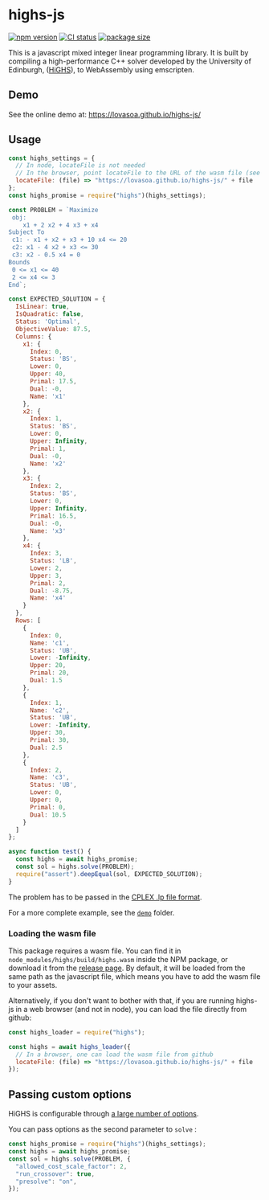 # highs-js

[![npm version](https://badge.fury.io/js/highs.svg)](https://www.npmjs.com/package/highs)
[![CI status](https://github.com/lovasoa/highs-js/actions/workflows/CI.yml/badge.svg)](https://github.com/lovasoa/highs-js/actions/workflows/CI.yml)
[![package size](https://badgen.net/bundlephobia/minzip/highs)](https://bundlephobia.com/result?p=highs)

This is a javascript mixed integer linear programming library.
It is built by compiling a high-performance C++ solver developed by the University of Edinburgh, ([HiGHS](https://highs.dev)), to WebAssembly using emscripten.

## Demo

See the online demo at: https://lovasoa.github.io/highs-js/

## Usage

```js
const highs_settings = {
  // In node, locateFile is not needed
  // In the browser, point locateFile to the URL of the wasm file (see below)
  locateFile: (file) => "https://lovasoa.github.io/highs-js/" + file
};
const highs_promise = require("highs")(highs_settings);

const PROBLEM = `Maximize
 obj:
    x1 + 2 x2 + 4 x3 + x4
Subject To
 c1: - x1 + x2 + x3 + 10 x4 <= 20
 c2: x1 - 4 x2 + x3 <= 30
 c3: x2 - 0.5 x4 = 0
Bounds
 0 <= x1 <= 40
 2 <= x4 <= 3
End`;

const EXPECTED_SOLUTION = {
  IsLinear: true,
  IsQuadratic: false,
  Status: 'Optimal',
  ObjectiveValue: 87.5,
  Columns: {
    x1: {
      Index: 0,
      Status: 'BS',
      Lower: 0,
      Upper: 40,
      Primal: 17.5,
      Dual: -0,
      Name: 'x1'
    },
    x2: {
      Index: 1,
      Status: 'BS',
      Lower: 0,
      Upper: Infinity,
      Primal: 1,
      Dual: -0,
      Name: 'x2'
    },
    x3: {
      Index: 2,
      Status: 'BS',
      Lower: 0,
      Upper: Infinity,
      Primal: 16.5,
      Dual: -0,
      Name: 'x3'
    },
    x4: {
      Index: 3,
      Status: 'LB',
      Lower: 2,
      Upper: 3,
      Primal: 2,
      Dual: -8.75,
      Name: 'x4'
    }
  },
  Rows: [
    {
      Index: 0,
      Name: 'c1',
      Status: 'UB',
      Lower: -Infinity,
      Upper: 20,
      Primal: 20,
      Dual: 1.5
    },
    {
      Index: 1,
      Name: 'c2',
      Status: 'UB',
      Lower: -Infinity,
      Upper: 30,
      Primal: 30,
      Dual: 2.5
    },
    {
      Index: 2,
      Name: 'c3',
      Status: 'UB',
      Lower: 0,
      Upper: 0,
      Primal: 0,
      Dual: 10.5
    }
  ]
};

async function test() {
  const highs = await highs_promise;
  const sol = highs.solve(PROBLEM);
  require("assert").deepEqual(sol, EXPECTED_SOLUTION);
}
```

The problem has to be passed in the [CPLEX .lp file format](http://web.mit.edu/lpsolve/doc/CPLEX-format.htm).

For a more complete example, see the [`demo`](./demo/) folder.

### Loading the wasm file

This package requires a wasm file.
You can find it in `node_modules/highs/build/highs.wasm` inside the NPM package,
or download it from the [release page](https://github.com/lovasoa/highs-js/releases).
By default, it will be loaded from the same path as the javascript file,
which means you have to add the wasm file to your assets.

Alternatively, if you don't want to bother with that, 
if you are running highs-js in a web browser (and not in node),
you can load the file directly from github:

```js
const highs_loader = require("highs");

const highs = await highs_loader({
  // In a browser, one can load the wasm file from github
  locateFile: (file) => "https://lovasoa.github.io/highs-js/" + file
});
```
## Passing custom options

HiGHS is configurable through [a large number of options](https://ergo-code.github.io/HiGHS/dev/options/definitions/).

You can pass options as the second parameter to `solve` : 

```js
const highs_promise = require("highs")(highs_settings);
const highs = await highs_promise;
const sol = highs.solve(PROBLEM, {
  "allowed_cost_scale_factor": 2,
  "run_crossover": true,
  "presolve": "on",
});
```
